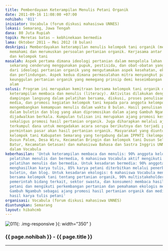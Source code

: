```yaml
---
title: Pemberdayaan Keterampilan Menulis Petani Organik
date: 2011-09-16 11:08:00 +07:00
nohibah: '011'
inisiator: Vocabula (forum diskusi mahasiswa UNNES)
lokasi: Semarang, Jawa Tengah
dana: 80 Juta Rupiah
topik: Meretas batas – kebhinekaan bermedia
lama: Oktober 2011 – Mei 2012 (8 bulan)
deskripsi: Memberdayakan keterampilan menulis kelompok tani organik (menik) untuk
  memahami dan merumuskan persoalan pertanian organik. Kerjasama antar mahasiswa UNNES
  dan kelompok tani
masalah: Aspek pertama dimana ideologi pertanian dalam mengelola lahan pertanian yang
  sekarang cenderung menggunakan pupuk, pestisida, dan obat-obatan yang menyimpang
  dari ideologi pertanian organik yang mengutamakan aspek kesehatan, ekologi, keadilan,
  dan perlindungan. Aspek kedua dimana permasalahan mitra menyangkut pada penyebaran
  keunggulan pertanian organik yang memegang prinsip demi keseimbangan dan keberlanjutan
  alam
solusi: Program ini merupakan kemitraan bersama kelompok tani organik dalam pemberdayaan
  keterampilan membaca dan menulis (literacy). Aktivitas dilakukan dengan memberikan
  dampingan langsung dalam pelatihan bersama, diskusi, proses penulisan, penerbitan
  media, dan promosi kegiatan kelompok tani kepada para anggota kelompok tani untuk
  mengembangkan kemampuan menulis dalam waktu 8 bulan. Hasil penulisan akan diterbitkan
  dalam buletin dan blog yang akan dipromosikan dalam ajang Gambuh Ngambuh yang telah
  dijadwalkan berkala. Kumpulan tulisan ini merupakan ajang promosi kesadaran ekologis
  sekaligus promosi hasil pertanian organik. Juga diharapkan melalui ajang ini akan
  terkumpul dana untuk mengadakan acara serupa berikutnya dan terjadi peningkatan
  permintaan pasar akan hasil pertanian organik. Masyarakat yang diuntungkan adalah
  kelompok tani Kabupaten Semarang yang tergabung dalam IPPHTI (kelompok tani Makarti
  Dusun Palem, Desa Wiru, Kecamatan Bringin dan kelompok tani Dusun Selo Ngisor, Desa
  Batur, Kecamatan Getasan) dan mahasiswa Bahasa dan Sastra Inggris UNNES yang tergabung
  dalam Vocabula
keberhasilan: 'Untuk keterampilan membaca dan menulis: 90% anggota kelompok tani mengikuti
  pelatihan menulis dan bermedia, 6 mahasiswa Vocabula aktif mengikuti dan memfasilitasi
  pelatihan menulis dan bermedia. Untuk kesadaran bermedia: 90% anggota kelompok tani
  menghasilkan karya tulis, 85% karya petani diterbitkan melalui penerbitan buku,
  buletin, dan blog. Untuk kesadaran ekologis: 6 mahasiswa Vocabula mengikuti diskusi
  bersama kelompok tani tentang pertanian organik, 90% multistakeholder (akademisi,
  pemerintah bidang terkait, sektor swasta, dan konsumen) membaca hasil karya tulis
  petani dan mengikuti perkembangan pertanian dan pemahaman ekologis melalui agenda
  Gambuh Ngambuh sebagai ajang promosi hasil pertanian organik dan media organik (MENIK)
  hasil karya tulis petani'
organisasi: Vocabula (forum diskusi mahasiswa UNNES)
diuntungkan: Semarang
layout: hibahcmb
---
```


![011](/static/img/hibahcmb/011.png){: .img-responsive }{: width="350" }

### {{ page.nohibah }} - {{ page.title }}

---
